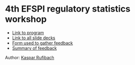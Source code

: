 # 4th EFSPI regulatory statistics workshop

* [Link to program](https://tinyurl.com/efspi4)
* [Link to all slide decks](https://tinyurl.com/efspi4-slides)
* [Form used to gather feedback](EFSPI_RegStats_feedback.docx)
* [Summary of feedback](2019_EFSPI_workshop_feedback.md)

Author: [Kaspar Rufibach](mailto:kaspar.rufibach@roche.com)
